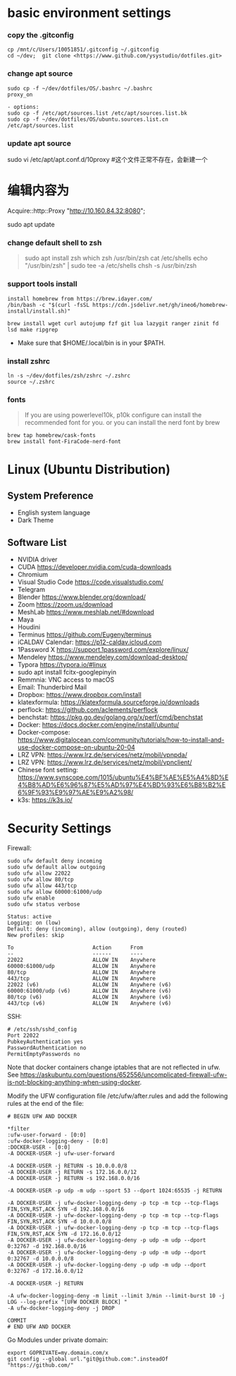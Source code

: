 
# basic environment settings

### copy the .gitconfig

```
cp /mnt/c/Users/10051851/.gitconfig ~/.gitconfig
cd ~/dev;  git clone <https://www.github.com/ysystudio/dotfiles.git>
```

### change apt source

```
sudo cp -f ~/dev/dotfiles/OS/.bashrc ~/.bashrc
proxy_on

- options:
sudo cp -f /etc/apt/sources.list /etc/apt/sources.list.bk
sudo cp -f ~/dev/dotfiles/OS/ubuntu.sources.list.cn /etc/apt/sources.list
```

### update apt source

sudo vi /etc/apt/apt.conf.d/10proxy   #这个文件正常不存在，会新建一个

# 编辑内容为

Acquire::http::Proxy "http://10.160.84.32:8080";

sudo apt update

### change default shell to zsh
>
> sudo apt install zsh
> which zsh
  /usr/bin/zsh
> cat /etc/shells
> echo "/usr/bin/zsh" | sudo tee -a /etc/shells
> chsh -s /usr/bin/zsh

### support tools install

```
install homebrew from https://brew.idayer.com/
/bin/bash -c "$(curl -fsSL https://cdn.jsdelivr.net/gh/ineo6/homebrew-install/install.sh)"

brew install wget curl autojump fzf git lua lazygit ranger zinit fd lsd make ripgrep
```
- Make sure that $HOME/.local/bin is in your $PATH.

### install zshrc

```
ln -s ~/dev/dotfiles/zsh/zshrc ~/.zshrc
source ~/.zshrc
```

### fonts
>
> If you are using powerlevel10k, p10k configure can install the recommended font for you.
> or you can install the nerd font by brew

```
brew tap homebrew/cask-fonts
brew install font-FiraCode-nerd-font

```

# Linux (Ubuntu Distribution)

## System Preference

- English system language
- Dark Theme

## Software List

- NVIDIA driver
- CUDA <https://developer.nvidia.com/cuda-downloads>
- Chromium
- Visual Studio Code <https://code.visualstudio.com/>
- Telegram
- Blender <https://www.blender.org/download/>
- Zoom <https://zoom.us/download>
- MeshLab <https://www.meshlab.net/#download>
- Maya
- Houdini
- Terminus <https://github.com/Eugeny/terminus>
- iCALDAV Calendar: <https://p12-caldav.icloud.com>
- 1Password X <https://support.1password.com/explore/linux/>
- Mendeley <https://www.mendeley.com/download-desktop/>
- Typora <https://typora.io/#linux>
- sudo apt install fcitx-googlepinyin
- Remmnia: VNC access to macOS
- Email: Thunderbird Mail
- Dropbox: <https://www.dropbox.com/install>
- klatexformula: <https://klatexformula.sourceforge.io/downloads>
- perflock: <https://github.com/aclements/perflock>
- benchstat: <https://pkg.go.dev/golang.org/x/perf/cmd/benchstat>
- Docker: <https://docs.docker.com/engine/install/ubuntu/>
- Docker-compose: <https://www.digitalocean.com/community/tutorials/how-to-install-and-use-docker-compose-on-ubuntu-20-04>
- LRZ VPN: <https://www.lrz.de/services/netz/mobil/vpnpda/>
- LRZ VPN: <https://www.lrz.de/services/netz/mobil/vpnclient/>
- Chinese font setting: <https://www.synscope.com/1015/ubuntu%E4%BF%AE%E5%A4%8D%E4%B8%AD%E6%96%87%E5%AD%97%E4%BD%93%E6%B8%B2%E6%9F%93%E9%97%AE%E9%A2%98/>
- k3s: <https://k3s.io/>

# Security Settings

Firewall:

```
sudo ufw default deny incoming
sudo ufw default allow outgoing
sudo ufw allow 22022
sudo ufw allow 80/tcp
sudo ufw allow 443/tcp
sudo ufw allow 60000:61000/udp
sudo ufw enable
sudo ufw status verbose

Status: active
Logging: on (low)
Default: deny (incoming), allow (outgoing), deny (routed)
New profiles: skip

To                         Action      From
--                         ------      ----
22022                      ALLOW IN    Anywhere
60000:61000/udp            ALLOW IN    Anywhere
80/tcp                     ALLOW IN    Anywhere
443/tcp                    ALLOW IN    Anywhere
22022 (v6)                 ALLOW IN    Anywhere (v6)
60000:61000/udp (v6)       ALLOW IN    Anywhere (v6)
80/tcp (v6)                ALLOW IN    Anywhere (v6)
443/tcp (v6)               ALLOW IN    Anywhere (v6)
```

SSH:

```
# /etc/ssh/sshd_config
Port 22022
PubkeyAuthentication yes
PasswordAuthentication no
PermitEmptyPasswords no
```

Note that docker containers change iptables that are not reflected in ufw.
See <https://askubuntu.com/questions/652556/uncomplicated-firewall-ufw-is-not-blocking-anything-when-using-docker>.

Modify the UFW configuration file /etc/ufw/after.rules and add the following rules at the end of the file:

```
# BEGIN UFW AND DOCKER

*filter
:ufw-user-forward - [0:0]
:ufw-docker-logging-deny - [0:0]
:DOCKER-USER - [0:0]
-A DOCKER-USER -j ufw-user-forward

-A DOCKER-USER -j RETURN -s 10.0.0.0/8
-A DOCKER-USER -j RETURN -s 172.16.0.0/12
-A DOCKER-USER -j RETURN -s 192.168.0.0/16

-A DOCKER-USER -p udp -m udp --sport 53 --dport 1024:65535 -j RETURN

-A DOCKER-USER -j ufw-docker-logging-deny -p tcp -m tcp --tcp-flags FIN,SYN,RST,ACK SYN -d 192.168.0.0/16
-A DOCKER-USER -j ufw-docker-logging-deny -p tcp -m tcp --tcp-flags FIN,SYN,RST,ACK SYN -d 10.0.0.0/8
-A DOCKER-USER -j ufw-docker-logging-deny -p tcp -m tcp --tcp-flags FIN,SYN,RST,ACK SYN -d 172.16.0.0/12
-A DOCKER-USER -j ufw-docker-logging-deny -p udp -m udp --dport 0:32767 -d 192.168.0.0/16
-A DOCKER-USER -j ufw-docker-logging-deny -p udp -m udp --dport 0:32767 -d 10.0.0.0/8
-A DOCKER-USER -j ufw-docker-logging-deny -p udp -m udp --dport 0:32767 -d 172.16.0.0/12

-A DOCKER-USER -j RETURN

-A ufw-docker-logging-deny -m limit --limit 3/min --limit-burst 10 -j LOG --log-prefix "[UFW DOCKER BLOCK] "
-A ufw-docker-logging-deny -j DROP

COMMIT
# END UFW AND DOCKER
```

Go Modules under private domain:

```
export GOPRIVATE=my.domain.com/x
git config --global url."git@github.com:".insteadOf "https://github.com/"
```
